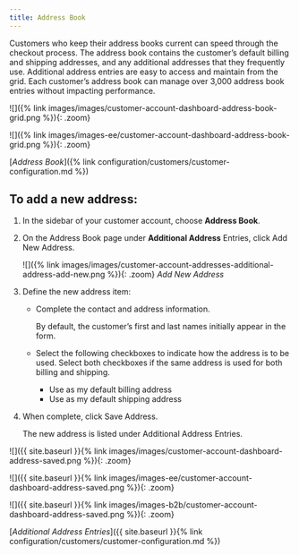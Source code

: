 ```yaml
---
title: Address Book
---
```


Customers who keep their address books current can speed through the checkout process. The address book contains the customer’s default billing and shipping addresses, and any additional addresses that they frequently use. Additional address entries are easy to access and maintain from the grid. Each customer’s address book can manage over 3,000 address book entries without impacting performance.

<!--{% if "Default.CE Only" contains site.edition %}-->
![]({% link images/images/customer-account-dashboard-address-book-grid.png %}){: .zoom}
<!--{% endif %}-->
<!--{% if "Default.EE-B2B" contains site.edition %}-->
![]({% link images/images-ee/customer-account-dashboard-address-book-grid.png %}){: .zoom}
<!--{% endif %}-->
[_Address Book_]({% link configuration/customers/customer-configuration.md %})

## To add a new address:

1. In the sidebar of your customer account, choose **Address Book**.

1. On the Address Book page under **Additional Address** Entries, click <span class="btn">Add New Address</span>.
  
    ![]({% link images/images/customer-account-addresses-additional-address-add-new.png %}){: .zoom}
    _Add New Address_

1. Define the new address item:

    - Complete the contact and address information.

      By default, the customer’s first and last names initially appear in the form.

    - Select the following checkboxes to indicate how the address is to be used. Select both checkboxes if the same address is used for both billing and shipping.

      - Use as my default billing address
      - Use as my default shipping address

1. When complete, click <span class="btn">Save Address</span>.

    The new address is listed under Additional Address Entries.

<!--{% if "Default.CE Only" contains site.edition %}-->
![]({{ site.baseurl }}{% link images/images/customer-account-dashboard-address-saved.png %}){: .zoom}
<!--{% endif %}-->
<!--{% if "Default.EE Only" contains site.edition %}-->
![]({{ site.baseurl }}{% link images/images-ee/customer-account-dashboard-address-saved.png %}){: .zoom}
<!--{% endif %}-->
<!--{% if "Default.B2B Only" contains site.edition %}-->
![]({{ site.baseurl }}{% link images/images-b2b/customer-account-dashboard-address-saved.png %}){: .zoom}
<!--{% endif %}-->
[_Additional Address Entries_]({{ site.baseurl }}{% link configuration/customers/customer-configuration.md %})
